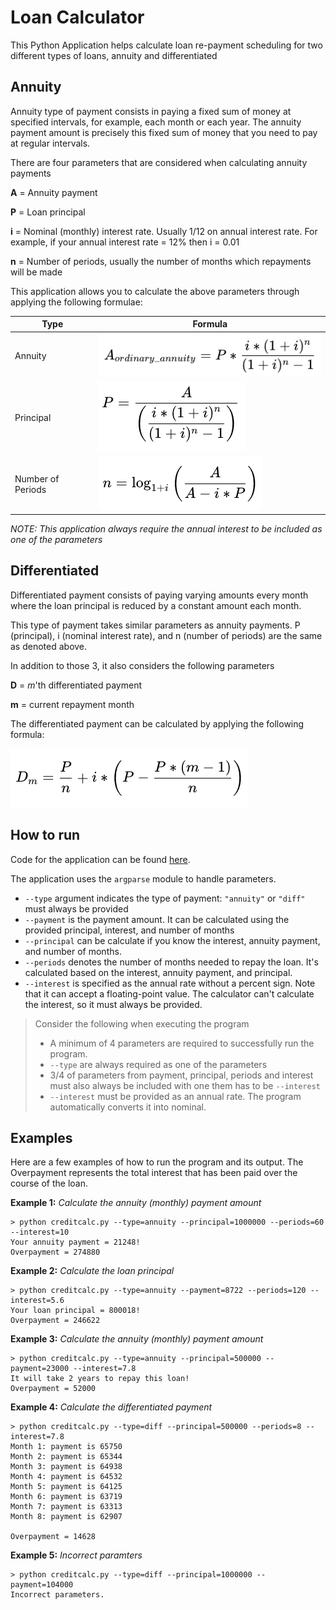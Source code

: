 # Loan Calculator

This Python Application helps calculate loan re-payment scheduling for two different types of loans, annuity and differentiated

## Annuity
Annuity type of payment consists in paying a fixed sum of money at specified intervals, for example, each month or each year. The annuity payment amount is precisely this fixed sum of money that you need to pay at regular intervals.

There are four parameters that are considered when calculating annuity payments

 **A** = Annuity payment

**P** = Loan principal

**i** = Nominal (monthly) interest rate. Usually 1/12 on annual interest rate. For example, if your annual interest rate = 12% then i = 0.01

**n** = Number of periods, usually the number of months which repayments will be made

This application allows you to calculate the above parameters through applying the following formulae:

| Type              | Formula                                 |
|-------------------|-----------------------------------------|
| Annuity           | ![Annuity](docs/images/annuity.png)     |
| Principal         | ![Principal](docs/images/principal.png) |
| Number of Periods | ![Periods](docs/images/periods.png)     |

*NOTE: This application always require the annual interest to be included as one of the parameters*

## Differentiated

Differentiated payment consists of paying varying amounts every month where the loan principal is reduced by a constant amount each month.

This type of payment takes similar parameters as annuity payments. P (principal), i (nominal interest rate), and n (number of periods) are the same as denoted above.

In addition to those 3, it also considers the following parameters

**D** = *m*'th differentiated payment

**m** = current repayment month

The differentiated payment can be calculated by applying the following formula:

![Differentiated](docs/images/differentiated.png)
## How to run

Code for the application can be found [here](<Loan Calculator/task/creditcalc/creditcalc.py>).

The application uses the `argparse` module to handle parameters.

* `--type` argument indicates the type of payment: `"annuity"` or `"diff"` must always be provided
* `--payment` is the payment amount. It can be calculated using the provided principal, interest, and number of months
* `--principal` can be calculate if you know the interest, annuity payment, and number of months.
* `--periods` denotes the number of months needed to repay the loan. It's calculated based on the interest, annuity payment, and principal.
* `--interest` is specified as the annual rate without a percent sign. Note that it can accept a floating-point value. The calculator can't calculate the interest, so it must always be provided. 

> Consider the following when executing the program
> - A minimum of 4 parameters are required to successfully run the program.
> - `--type` are always required as one of the parameters
> - 3/4 of parameters from payment, principal, periods and interest must also always be included with one them has to be ``--interest``
> - `--interest` must be provided as an annual rate. The program automatically converts it into nominal.

## Examples

Here are a few examples of how to run the program and its output. The Overpayment represents the total interest that has been paid over the course of the loan.

**Example 1:** *Calculate the annuity (monthly) payment amount*
```commandline
> python creditcalc.py --type=annuity --principal=1000000 --periods=60 --interest=10
Your annuity payment = 21248!
Overpayment = 274880
```

**Example 2:** *Calculate the loan principal*
```commandline
> python creditcalc.py --type=annuity --payment=8722 --periods=120 --interest=5.6
Your loan principal = 800018!
Overpayment = 246622
```

**Example 3:** *Calculate the annuity (monthly) payment amount*
```commandline
> python creditcalc.py --type=annuity --principal=500000 --payment=23000 --interest=7.8
It will take 2 years to repay this loan!
Overpayment = 52000
```

**Example 4:** *Calculate the differentiated payment*
```commandline
> python creditcalc.py --type=diff --principal=500000 --periods=8 --interest=7.8
Month 1: payment is 65750
Month 2: payment is 65344
Month 3: payment is 64938
Month 4: payment is 64532
Month 5: payment is 64125
Month 6: payment is 63719
Month 7: payment is 63313
Month 8: payment is 62907

Overpayment = 14628
```

**Example 5:** *Incorrect paramters*
```commandline
> python creditcalc.py --type=diff --principal=1000000 --payment=104000
Incorrect parameters.
```

